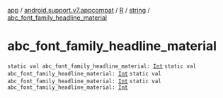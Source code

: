 [app](../../../index.md) / [android.support.v7.appcompat](../../index.md) / [R](../index.md) / [string](index.md) / [abc_font_family_headline_material](.)

# abc_font_family_headline_material

`static val abc_font_family_headline_material: `[`Int`](https://kotlinlang.org/api/latest/jvm/stdlib/kotlin/-int/index.html)
`static val abc_font_family_headline_material: `[`Int`](https://kotlinlang.org/api/latest/jvm/stdlib/kotlin/-int/index.html)
`static val abc_font_family_headline_material: `[`Int`](https://kotlinlang.org/api/latest/jvm/stdlib/kotlin/-int/index.html)
`static val abc_font_family_headline_material: `[`Int`](https://kotlinlang.org/api/latest/jvm/stdlib/kotlin/-int/index.html)